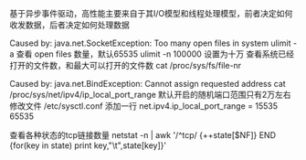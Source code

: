基于异步事件驱动，高性能主要来自于其I/O模型和线程处理模型，前者决定如何收发数据，后者决定如何处理数据

Caused by: java.net.SocketException: Too many open files in system
ulimit -a 查看 open files 数量，默认65535
ulimit -n 100000 设置为十万
查看系统已经打开的文件数，和最大可以打开的文件数
cat  /proc/sys/fs/file-nr


Caused by: java.net.BindException: Cannot assign requested address
cat /proc/sys/net/ipv4/ip_local_port_range 默认开启的随机端口范围只有2万左右
修改文件 /etc/sysctl.conf
添加一行
net.ipv4.ip_local_port_range = 15535 65535

查看各种状态的tcp链接数量
netstat -n | awk '/^tcp/ {++state[$NF]} END {for(key in state) print key,"\t",state[key]}'